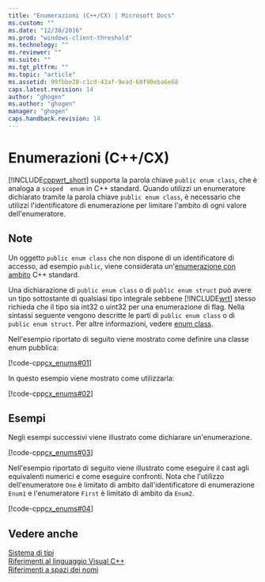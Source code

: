 ```yaml
---
title: "Enumerazioni (C++/CX) | Microsoft Docs"
ms.custom: ""
ms.date: "12/30/2016"
ms.prod: "windows-client-threshold"
ms.technology: ""
ms.reviewer: ""
ms.suite: ""
ms.tgt_pltfrm: ""
ms.topic: "article"
ms.assetid: 99fbbe28-c1cd-43af-9ead-60f90eba6e68
caps.latest.revision: 14
author: "ghogen"
ms.author: "ghogen"
manager: "ghogen"
caps.handback.revision: 14
---
```

# Enumerazioni (C++/CX)
[!INCLUDE[cppwrt_short](../cppcx/includes/cppwrt-short-md.md)] supporta la parola chiave `public enum class`, che è analoga a `scoped  enum` in C\+\+ standard. Quando utilizzi un enumeratore dichiarato tramite la parola chiave `public enum class`, è necessario che utilizzi l'identificatore di enumerazione per limitare l'ambito di ogni valore dell'enumeratore.  
  
## Note  
 Un oggetto `public enum class` che non dispone di un identificatore di accesso, ad esempio `public`, viene considerata un'[enumerazione con ambito](../Topic/Enumerations%20\(C++\).md) C\+\+ standard.  
  
 Una dichiarazione di `public enum class` o di `public enum struct` può avere un tipo sottostante di qualsiasi tipo integrale sebbene [!INCLUDE[wrt](../cppcx/includes/wrt-md.md)] stesso richieda che il tipo sia int32 o uint32 per una enumerazione di flag. Nella sintassi seguente vengono descritte le parti di `public enum class` o di `public enum struct`. Per altre informazioni, vedere [enum class](../Topic/enum%20class%20%20\(C++%20Component%20Extensions\).md).  
  
 Nell'esempio riportato di seguito viene mostrato come definire una classe enum pubblica:  
  
 [!code-cpp[cx_enums#01](../snippets/cpp/VS_Snippets_Misc/cx_enums/cpp/class1.h#01)]  
  
 In questo esempio viene mostrato come utilizzarla:  
  
 [!code-cpp[cx_enums#02](../snippets/cpp/VS_Snippets_Misc/cx_enums/cpp/class1.h#02)]  
  
## Esempi  
 Negli esempi successivi viene illustrato come dichiarare un'enumerazione.  
  
 [!code-cpp[cx_enums#03](../snippets/cpp/VS_Snippets_Misc/cx_enums/cpp/class1.h#03)]  
  
 Nell'esempio riportato di seguito viene illustrato come eseguire il cast agli equivalenti numerici e come eseguire confronti. Nota che l'utilizzo dell'enumeratore `One` è limitato di ambito dall'identificatore di enumerazione `Enum1` e l'enumeratore `First` è limitato di ambito da `Enum2`.  
  
 [!code-cpp[cx_enums#04](../snippets/cpp/VS_Snippets_Misc/cx_enums/cpp/class1.h#04)]  
  
## Vedere anche  
 [Sistema di tipi](../cppcx/type-system-c-cx.md)   
 [Riferimenti al linguaggio Visual C\+\+](../cppcx/visual-c-language-reference-c-cx.md)   
 [Riferimenti a spazi dei nomi](../cppcx/namespaces-reference-c-cx.md)